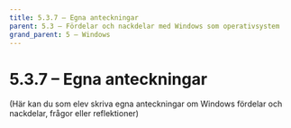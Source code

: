 ```yaml
---
title: 5.3.7 – Egna anteckningar
parent: 5.3 – Fördelar och nackdelar med Windows som operativsystem
grand_parent: 5 – Windows
---
```

# 5.3.7 – Egna anteckningar

(Här kan du som elev skriva egna anteckningar om Windows fördelar och nackdelar, frågor eller reflektioner)

